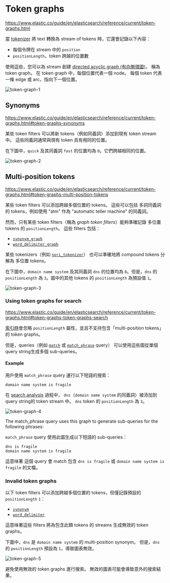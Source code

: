 # Token graphs

https://www.elastic.co/guide/en/elasticsearch/reference/current/token-graphs.html

當 [tokenizer](analyzer-anatomy.md#analyzer-anatomy-tokenizer) 將 text 轉換為 stream of tokens 時，它還會記錄以下內容：

* 每個令牌在 stream 中的 `position`
* `positionLength`，token 跨越的位置數

使用這些，您可以為 stream 創建 [directed acyclic graph (有向無環圖)](https://en.wikipedia.org/wiki/Directed_acyclic_graph)，
稱為 token graph。 
在 token graph 中，每個位置代表一個 node。 
每個 token 代表一條 edge 或 arc，指向下一個位置。

![token-graph-1](https://github.com/RayCHOU/elasticsearch-doc-zh-tw/assets/1132241/82784550-2de2-4a6b-8337-c27a20b7e12a)

## Synonyms

https://www.elastic.co/guide/en/elasticsearch/reference/current/token-graphs.html#token-graphs-synonyms

某些 token filters 可以將新 tokens（例如同義詞）添加到現有 token stream 中。 
這些同義詞通常與現有 token 具有相同的位置。

在下圖中，`quick` 及其同義詞 `fast` 的位置均為 `0`。它們跨越相同的位置。

![token-graph-2](https://github.com/RayCHOU/elasticsearch-doc-zh-tw/assets/1132241/f1d57da0-5bdd-4923-83e8-441e7fe86cf3)

## Multi-position tokens

https://www.elastic.co/guide/en/elasticsearch/reference/current/token-graphs.html#token-graphs-multi-position-tokens

某些 token filters 可以添加跨越多個位置的 tokens。 
這些可以包括 多詞同義詞 的 tokens，例如使用 "atm" 作為 "automatic teller machine" 的同義詞。

然而，只有某些 token filters（稱為 _graph token filters_）能夠準確記錄 多位置 tokens 的 `positionLength`。 
這些 filters 包括：

* [`synonym_graph`](https://www.elastic.co/guide/en/elasticsearch/reference/current/analysis-synonym-graph-tokenfilter.html)
* [`word_delimiter_graph`](https://www.elastic.co/guide/en/elasticsearch/reference/current/analysis-word-delimiter-graph-tokenfilter.html)

某些 tokenizers（例如 [`nori_tokenizer`](https://www.elastic.co/guide/en/elasticsearch/plugins/8.8/analysis-nori-tokenizer.html)）
也可以準確地將 compound tokens 分解為 多位置 tokens。

在下圖中，`domain name system` 及其同義詞 `dns` 的位置均為 `0`。但是，`dns` 的 `positionLength` 為 `3`。圖中的其他 tokens 的 `positionLength` 為預設值 `1`。

![token-graph-3](https://github.com/RayCHOU/elasticsearch-doc-zh-tw/assets/1132241/6df888cd-712b-4af1-a9df-eb4f519e12b8)

### Using token graphs for search

https://www.elastic.co/guide/en/elasticsearch/reference/current/token-graphs.html#token-graphs-token-graphs-search

[索引時](analysis-index-search-time.md)會忽略 `positionLength` 屬性，並且不支持包含「multi-position tokens」的 token graphs。

但是，queries（例如 [`match`](https://www.elastic.co/guide/en/elasticsearch/reference/current/query-dsl-match-query.html) 
或 [`match_phrase`](https://www.elastic.co/guide/en/elasticsearch/reference/current/query-dsl-match-query-phrase.html) query）
可以使用這些圖從單個 query string生成多個 sub-queries。

#### Example

用戶使用 `match_phrase` query 運行以下短語的搜索：

    domain name system is fragile

在 [search analysis](analysis-index-search-time.md) 過程中，
`dns`（`domain name system` 的同義詞）被添加到 query string的 token stream 中。 
`dns` token 的 `positionLength` 為 `3`。

![token-graph-4](https://github.com/RayCHOU/elasticsearch-doc-zh-tw/assets/1132241/06bcea7a-1363-4cb4-96cb-511e530e301d)

The match_phrase query uses this graph to generate sub-queries for the following phrases:

`match_phrase` query 使用此圖生成以下短語的 sub-queries：

    dns is fragile
    domain name system is fragile

這意味著 這個 query 會 match 包含 `dns is fragile` 或 `domain name system is fragile` 的文檔。

### Invalid token graphs

以下 token filters 可以添加跨越多個位置的 tokens，但僅記錄預設的 `positionLength` `1`：

* [`synonym`](https://www.elastic.co/guide/en/elasticsearch/reference/current/analysis-synonym-tokenfilter.html)
* [`word_delimiter`](https://www.elastic.co/guide/en/elasticsearch/reference/current/analysis-word-delimiter-tokenfilter.html)

這意味著這些 filters 將為包含此類 tokens 的 streams 生成無效的 token graphs。

下圖中，`dns` 是 `domain name system` 的 multi-position synonym。 
但是，`dns` 的 `positionLength` 預設為 `1`，導致圖表無效。

![token-graph-5](https://github.com/RayCHOU/elasticsearch-doc-zh-tw/assets/1132241/3b47c871-34b5-40da-963c-1822bf81fd0e)

避免使用無效的 token graphs 進行搜索。 
無效的圖表可能會導致意外的搜索結果。
